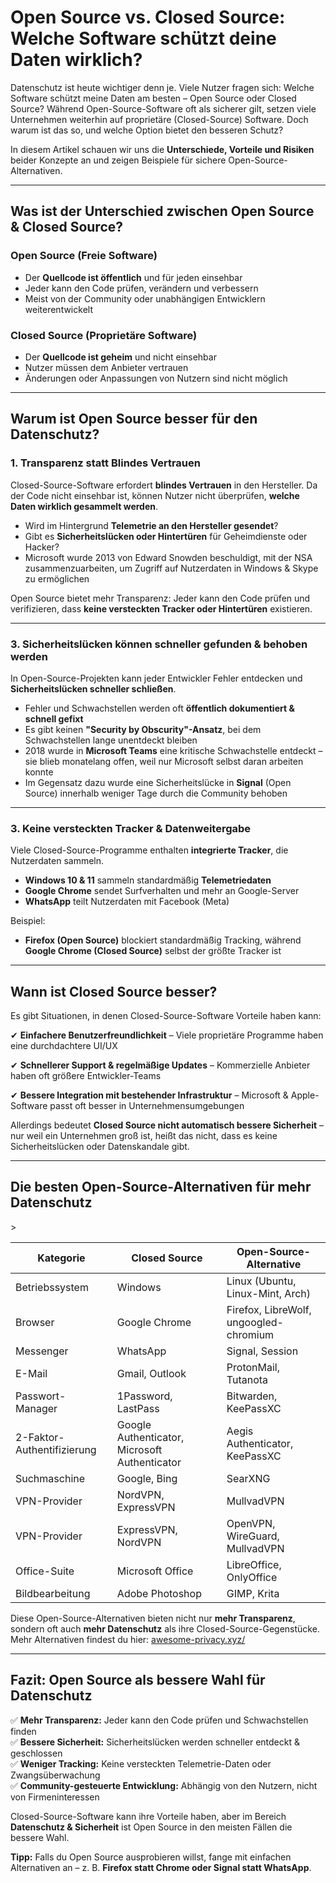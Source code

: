 # Open Source vs. Closed Source: Welche Software schützt deine Daten wirklich? 

Datenschutz ist heute wichtiger denn je. Viele Nutzer fragen sich: Welche Software schützt meine Daten am besten – Open Source oder Closed Source? Während Open-Source-Software oft als sicherer gilt, setzen viele Unternehmen weiterhin auf proprietäre (Closed-Source) Software. Doch warum ist das so, und welche Option bietet den besseren Schutz?  

In diesem Artikel schauen wir uns die **Unterschiede, Vorteile und Risiken** beider Konzepte an und zeigen Beispiele für sichere Open-Source-Alternativen.  

---

## Was ist der Unterschied zwischen Open Source & Closed Source?

### Open Source (Freie Software)
- Der **Quellcode ist öffentlich** und für jeden einsehbar  
- Jeder kann den Code prüfen, verändern und verbessern  
- Meist von der Community oder unabhängigen Entwicklern weiterentwickelt  

### Closed Source (Proprietäre Software)
- Der **Quellcode ist geheim** und nicht einsehbar
- Nutzer müssen dem Anbieter vertrauen
- Änderungen oder Anpassungen von Nutzern sind nicht möglich

---

## Warum ist Open Source besser für den Datenschutz?

### 1. Transparenz statt Blindes Vertrauen
Closed-Source-Software erfordert **blindes Vertrauen** in den Hersteller. Da der Code nicht einsehbar ist, können Nutzer nicht überprüfen, **welche Daten wirklich gesammelt werden**.

- Wird im Hintergrund **Telemetrie an den Hersteller gesendet**?
- Gibt es **Sicherheitslücken oder Hintertüren** für Geheimdienste oder Hacker?
- Microsoft wurde 2013 von Edward Snowden beschuldigt, mit der NSA zusammenzuarbeiten, um Zugriff auf Nutzerdaten in Windows & Skype zu ermöglichen

Open Source bietet mehr Transparenz:
Jeder kann den Code prüfen und verifizieren, dass **keine versteckten Tracker oder Hintertüren** existieren.

---

### 3. Sicherheitslücken können schneller gefunden & behoben werden
In Open-Source-Projekten kann jeder Entwickler Fehler entdecken und **Sicherheitslücken schneller schließen**.

- Fehler und Schwachstellen werden oft **öffentlich dokumentiert & schnell gefixt**
- Es gibt keinen **"Security by Obscurity"-Ansatz**, bei dem Schwachstellen lange unentdeckt bleiben
- 2018 wurde in **Microsoft Teams** eine kritische Schwachstelle entdeckt – sie blieb monatelang offen, weil nur Microsoft selbst daran arbeiten konnte
- Im Gegensatz dazu wurde eine Sicherheitslücke in **Signal** (Open Source) innerhalb weniger Tage durch die Community behoben

---

### 3. Keine versteckten Tracker & Datenweitergabe
Viele Closed-Source-Programme enthalten **integrierte Tracker**, die Nutzerdaten sammeln.  

- **Windows 10 & 11** sammeln standardmäßig **Telemetriedaten**  
- **Google Chrome** sendet Surfverhalten und mehr an Google-Server
- **WhatsApp** teilt Nutzerdaten mit Facebook (Meta)

Beispiel:
- **Firefox (Open Source)** blockiert standardmäßig Tracking, während **Google Chrome (Closed Source)** selbst der größte Tracker ist

---

## Wann ist Closed Source besser?
Es gibt Situationen, in denen Closed-Source-Software Vorteile haben kann:  

✔ **Einfachere Benutzerfreundlichkeit** – Viele proprietäre Programme haben eine durchdachtere UI/UX

✔ **Schnellerer Support & regelmäßige Updates** – Kommerzielle Anbieter haben oft größere Entwickler-Teams

✔ **Bessere Integration mit bestehender Infrastruktur** – Microsoft & Apple-Software passt oft besser in Unternehmensumgebungen

Allerdings bedeutet **Closed Source nicht automatisch bessere Sicherheit** – nur weil ein Unternehmen groß ist, heißt das nicht, dass es keine Sicherheitslücken oder Datenskandale gibt.

---

## Die besten Open-Source-Alternativen für mehr Datenschutz
<table>
    <thead>
        <tr>
            <th>Kategorie</th>
            <th>Closed Source</th>
            <th>Open-Source-Alternative</th>
        </tr>
    </thead>
    <tbody>
        <tr>
            <td>Betriebssystem</td>
            <td>Windows</td>
            <td>Linux (Ubuntu, Linux-Mint, Arch)</td>
        </tr>
        <tr>
            <td>Browser</td>
            <td>Google Chrome</td>
            <td>Firefox, LibreWolf, ungoogled-chromium</td>
        </tr>
        <tr>
            <td>Messenger</td>
            <td>WhatsApp</td>
            <td>Signal, Session</td>
        </tr>
        <tr>
            <td>E-Mail</td>
            <td>Gmail, Outlook</td>
            <td>ProtonMail, Tutanota</td>
        </tr>>
        <tr>
            <td>Passwort-Manager</td>
            <td>1Password, LastPass</td>
            <td>Bitwarden, KeePassXC</td>
        </tr>
        <tr>
            <td>2-Faktor-Authentifizierung</td>
            <td>Google Authenticator, Microsoft Authenticator</td>
            <td>Aegis Authenticator, KeePassXC</td>
        </tr>
        <tr>
            <td>Suchmaschine</td>
            <td>Google, Bing</td>
            <td>SearXNG</td>
        </tr>
        <tr>
            <td>VPN-Provider</td>
            <td>NordVPN, ExpressVPN</td>
            <td>MullvadVPN</td>
        </tr>
        <tr>
            <td>VPN-Provider</td>
            <td>ExpressVPN, NordVPN</td>
            <td>OpenVPN, WireGuard, MullvadVPN</td>
        </tr>
         <tr>
            <td>Office-Suite</td>
            <td>Microsoft Office</td>
            <td>LibreOffice, OnlyOffice</td>
        </tr>
        <tr>
            <td>Bildbearbeitung</td>
            <td>Adobe Photoshop</td>
            <td>GIMP, Krita</td>
        </tr>
    </tbody>
</table>

Diese Open-Source-Alternativen bieten nicht nur **mehr Transparenz**, sondern oft auch **mehr Datenschutz** als ihre Closed-Source-Gegenstücke.
Mehr Alternativen findest du hier: [awesome-privacy.xyz/](https://awesome-privacy.xyz/)

---

## Fazit: Open Source als bessere Wahl für Datenschutz

✅ **Mehr Transparenz:** Jeder kann den Code prüfen und Schwachstellen finden  
✅ **Bessere Sicherheit:** Sicherheitslücken werden schneller entdeckt & geschlossen  
✅ **Weniger Tracking:** Keine versteckten Telemetrie-Daten oder Zwangsüberwachung  
✅ **Community-gesteuerte Entwicklung:** Abhängig von den Nutzern, nicht von Firmeninteressen  

Closed-Source-Software kann ihre Vorteile haben, aber im Bereich **Datenschutz & Sicherheit** ist Open Source in den meisten Fällen die bessere Wahl.

**Tipp:** Falls du Open Source ausprobieren willst, fange mit einfachen Alternativen an – z. B. **Firefox statt Chrome oder Signal statt WhatsApp**.  

